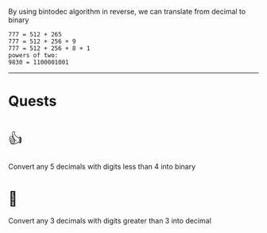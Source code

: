 By using bintodec algorithm in reverse, we can translate from decimal to binary
```
777 = 512 + 265
777 = 512 + 256 + 9
777 = 512 + 256 + 8 + 1
powers of two:
9830 = 1100001001
```
---
# Quests

# <span style="font-weight: normal">👍</span>
Convert any 5 decimals with digits less than 4 into binary
# <span style="font-weight: normal">🏅️</span>
Convert any 3 decimals with digits greater than 3 into decimal